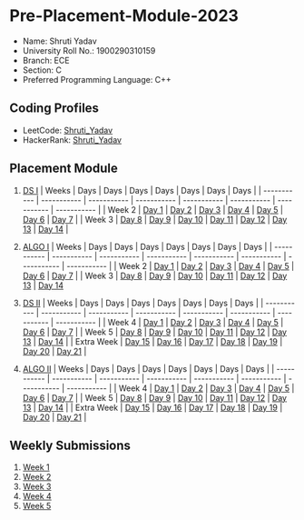 # Pre-Placement-Module-2023

- Name: Shruti Yadav
- University Roll No.: 1900290310159
- Branch: ECE
- Section: C
- Preferred Programming Language: C++

## Coding Profiles
- LeetCode: [Shruti_Yadav](https://leetcode.com/Yadav5Shruti/)
- HackerRank: [Shruti_Yadav](https://www.hackerrank.com/shruti_2001)

## Placement Module
1. [DS I](https://github.com/shruti1405/Pre-Placement-Module-2023/tree/main/DS%20I)
    | Weeks | Days | Days | Days | Days | Days | Days | Days |
    | ----------- | ----------- | ----------- | ----------- | ----------- | ----------- | ----------- | ----------- | 
    | Week 2 | [Day 1](https://github.com/shruti1405/Pre-Placement-Module-2023/tree/main/DS%20I/Day%201) | [Day 2](https://github.com/shruti1405/Pre-Placement-Module-2023/tree/main/DS%20I/Day%202) | [Day 3](https://github.com/shruti1405/Pre-Placement-Module-2023/tree/main/DS%20I/Day%203) | [Day 4](https://github.com/shruti1405/Pre-Placement-Module-2023/tree/main/DS%20I/Day%204) | [Day 5](https://github.com/shruti1405/Pre-Placement-Module-2023/tree/main/DS%20I/Day%205) | [Day 6](https://github.com/shruti1405/Pre-Placement-Module-2023/tree/main/DS%20I/Day%206) | [Day 7](https://github.com/shruti1405/Pre-Placement-Module-2023/tree/main/DS%20I/Day%207) |
    | Week 3 | [Day 8](https://github.com/shruti1405/Pre-Placement-Module-2023/tree/main/DS%20I/Day%208) | [Day 9](https://github.com/shruti1405/Pre-Placement-Module-2023/tree/main/DS%20I/Day%209) | [Day 10](https://github.com/shruti1405/Pre-Placement-Module-2023/tree/main/DS%20I/Day%2010) | [Day 11](https://github.com/shruti1405/Pre-Placement-Module-2023/tree/main/DS%20I/Day%2011) | [Day 12](https://github.com/shruti1405/Pre-Placement-Module-2023/tree/main/DS%20I/Day%2012) | [Day 13](https://github.com/shruti1405/Pre-Placement-Module-2023/tree/main/DS%20I/Day%2013) | [Day 14](https://github.com/shruti1405/Pre-Placement-Module-2023/tree/main/DS%20I/Day%2014) |
    
2. [ALGO I](https://github.com/shruti1405/Pre-Placement-Module-2023/tree/main/ALGO%20I)
    | Weeks | Days | Days | Days | Days | Days | Days | Days |
    | ----------- | ----------- | ----------- | ----------- | ----------- | ----------- | ----------- | ----------- |
    | Week 2 | [Day 1](https://github.com/shruti1405/Pre-Placement-Module-2023/tree/main/ALGO%20I/Day%201) | [Day 2](https://github.com/shruti1405/Pre-Placement-Module-2023/tree/main/ALGO%20I/Day%202) | [Day 3](https://github.com/shruti1405/Pre-Placement-Module-2023/tree/main/ALGO%20I/Day%203) | [Day 4](https://github.com/shruti1405/Pre-Placement-Module-2023/tree/main/ALGO%20I/Day%204) | [Day 5](https://github.com/shruti1405/Pre-Placement-Module-2023/tree/main/ALGO%20I/Day%205) | [Day 6](https://github.com/shruti1405/Pre-Placement-Module-2023/tree/main/ALGO%20I/Day%206) | [Day 7](https://github.com/shruti1405/Pre-Placement-Module-2023/tree/main/ALGO%20I/Day%207) |
    | Week 3 | [Day 8](https://github.com/shruti1405/Pre-Placement-Module-2023/tree/main/ALGO%20I/Day%208) | [Day 9](https://github.com/shruti1405/Pre-Placement-Module-2023/tree/main/ALGO%20I/Day%209) | [Day 10](https://github.com/shruti1405/Pre-Placement-Module-2023/tree/main/ALGO%20I/Day%2010) | [Day 11](https://github.com/shruti1405/Pre-Placement-Module-2023/tree/main/ALGO%20I/Day%2011) | [Day 12](https://github.com/shruti1405/Pre-Placement-Module-2023/tree/main/ALGO%20I/Day%2012) | [Day 13](https://github.com/shruti1405/Pre-Placement-Module-2023/tree/main/ALGO%20I/Day%2013) | [Day 14](https://github.com/shruti1405/Pre-Placement-Module-2023/tree/main/ALGO%20I/Day%2014)  
    
3. [DS II](https://github.com/shruti1405/Pre-Placement-Module-2023/tree/main/DS%20II)
    | Weeks | Days | Days | Days | Days | Days | Days | Days |
    | ----------- | ----------- | ----------- | ----------- | ----------- | ----------- | ----------- | ----------- |
    | Week 4 | [Day 1](https://github.com/shruti1405/Pre-Placement-Module-2023/tree/main/DS%20II/Day%201) | [Day 2](https://github.com/shruti1405/Pre-Placement-Module-2023/tree/main/DS%20II/Day%202) | [Day 3](https://github.com/shruti1405/Pre-Placement-Module-2023/tree/main/DS%20II/Day%203) | [Day 4](https://github.com/shruti1405/Pre-Placement-Module-2023/tree/main/DS%20II/Day%204) | [Day 5](https://github.com/shruti1405/Pre-Placement-Module-2023/tree/main/DS%20II/Day%205) | [Day 6](https://github.com/shruti1405/Pre-Placement-Module-2023/tree/main/DS%20II/Day%206) | [Day 7](https://github.com/shruti1405/Pre-Placement-Module-2023/tree/main/DS%20II/Day%207) | 
    | Week 5 | [Day 8](https://github.com/shruti1405/Pre-Placement-Module-2023/tree/main/DS%20II/Day%208) | [Day 9](https://github.com/shruti1405/Pre-Placement-Module-2023/tree/main/DS%20II/Day%209) | [Day 10](https://github.com/shruti1405/Pre-Placement-Module-2023/tree/main/DS%20II/Day%2010) | [Day 11](https://github.com/shruti1405/Pre-Placement-Module-2023/tree/main/DS%20II/Day%2011) | [Day 12](https://github.com/shruti1405/Pre-Placement-Module-2023/tree/main/DS%20II/Day%2012) | [Day 13](https://github.com/shruti1405/Pre-Placement-Module-2023/tree/main/DS%20II/Day%2013) | [Day 14](https://github.com/shruti1405/Pre-Placement-Module-2023/tree/main/DS%20II/Day%2014) |
    | Extra Week | [Day 15](https://github.com/shruti1405/Pre-Placement-Module-2023/tree/main/DS%20II/Day%2015) | [Day 16](https://github.com/shruti1405/Pre-Placement-Module-2023/tree/main/DS%20II/Day%2016) | [Day 17](https://github.com/shruti1405/Pre-Placement-Module-2023/tree/main/DS%20II/Day%2017) | [Day 18](https://github.com/shruti1405/Pre-Placement-Module-2023/tree/main/DS%20II/Day%2018) | [Day 19](https://github.com/shruti1405/Pre-Placement-Module-2023/tree/main/DS%20II/Day%2019) | [Day 20](https://github.com/shruti1405/Pre-Placement-Module-2023/tree/main/DS%20II/Day%2020) | [Day 21](https://github.com/shruti1405/Pre-Placement-Module-2023/tree/main/DS%20II/Day%2021) |
    
4. [ALGO II](https://github.com/shruti1405/Pre-Placement-Module-2023/tree/main/ALGO%20II)
    | Weeks | Days | Days | Days | Days | Days | Days | Days |
    | ----------- | ----------- | ----------- | ----------- | ----------- | ----------- | ----------- | ----------- |
    | Week 4 | [Day 1](https://github.com/shruti1405/Pre-Placement-Module-2023/tree/main/ALGO%20II/Day%201) | [Day 2](https://github.com/shruti1405/Pre-Placement-Module-2023/tree/main/ALGO%20II/Day%202) | [Day 3](https://github.com/shruti1405/Pre-Placement-Module-2023/tree/main/ALGO%20II/Day%203) | [Day 4](https://github.com/shruti1405/Pre-Placement-Module-2023/tree/main/ALGO%20II/Day%204) | [Day 5](https://github.com/shruti1405/Pre-Placement-Module-2023/tree/main/ALGO%20II/Day%205) | [Day 6](https://github.com/shruti1405/Pre-Placement-Module-2023/tree/main/ALGO%20II/Day%206) | [Day 7](https://github.com/shruti1405/Pre-Placement-Module-2023/tree/main/ALGO%20II/Day%207) |
    | Week 5 | [Day 8](https://github.com/shruti1405/Pre-Placement-Module-2023/tree/main/ALGO%20II/Day%208) | [Day 9](https://github.com/shruti1405/Pre-Placement-Module-2023/tree/main/ALGO%20II/Day%209) | [Day 10](https://github.com/shruti1405/Pre-Placement-Module-2023/tree/main/ALGO%20II/Day%2010) | [Day 11](https://github.com/shruti1405/Pre-Placement-Module-2023/tree/main/ALGO%20II/Day%2011) | [Day 12](https://github.com/shruti1405/Pre-Placement-Module-2023/tree/main/ALGO%20II/Day%2012) | [Day 13](https://github.com/shruti1405/Pre-Placement-Module-2023/tree/main/ALGO%20II/Day%2013) | [Day 14](https://github.com/shruti1405/Pre-Placement-Module-2023/tree/main/ALGO%20II/Day%2014) |
    | Extra Week | [Day 15](https://github.com/shruti1405/Pre-Placement-Module-2023/tree/main/ALGO%20II/Day%2015) | [Day 16](https://github.com/shruti1405/Pre-Placement-Module-2023/tree/main/ALGO%20II/Day%2016) | [Day 17](https://github.com/shruti1405/Pre-Placement-Module-2023/tree/main/ALGO%20II/Day%2017) | [Day 18](https://github.com/shruti1405/Pre-Placement-Module-2023/tree/main/ALGO%20II/Day%2018) | [Day 19](https://github.com/shruti1405/Pre-Placement-Module-2023/tree/main/ALGO%20II/Day%2019) | [Day 20](https://github.com/shruti1405/Pre-Placement-Module-2023/tree/main/ALGO%20II/Day%2020) | [Day 21](https://github.com/shruti1405/Pre-Placement-Module-2023/tree/main/ALGO%20II/Day%2021) |

## Weekly Submissions
1. [Week 1](https://github.com/shruti1405/Pre-Placement-Module-2023/tree/main/Weekly%20Submissions/Week%201)
2. [Week 2](https://github.com/shruti1405/Pre-Placement-Module-2023/tree/main/Weekly%20Submissions/Week%202)
3. [Week 3](https://github.com/shruti1405/Pre-Placement-Module-2023/tree/main/Weekly%20Submissions/Week%203)
4. [Week 4](https://github.com/shruti1405/Pre-Placement-Module-2023/tree/main/Weekly%20Submissions/Week%204)
5. [Week 5](https://github.com/shruti1405/Pre-Placement-Module-2023/tree/main/Weekly%20Submissions/Week%205)
